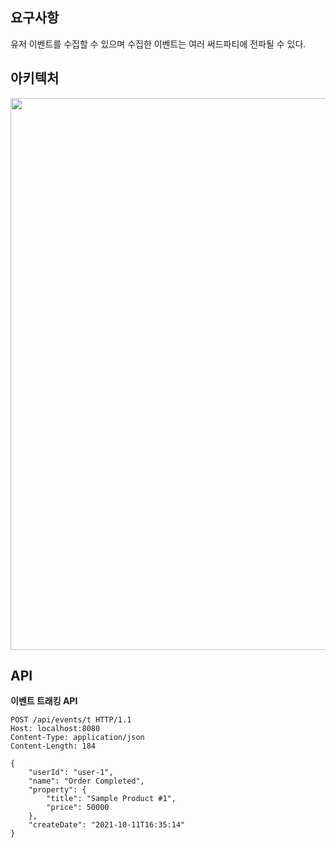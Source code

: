## 요구사항
 
유저 이벤트를 수집할 수 있으며 수집한 이벤트는 여러 써드파티에 전파될 수 있다.

## 아키텍처

<img width="883" src="https://user-images.githubusercontent.com/26565116/136768083-216b2b80-ba9c-4e55-8937-ae3dc3a1f792.png">

## API

**이벤트 트래킹 API**
```
POST /api/events/t HTTP/1.1
Host: localhost:8080
Content-Type: application/json
Content-Length: 184

{
    "userId": "user-1",
    "name": "Order Completed",
    "property": {
        "title": "Sample Product #1",
        "price": 50000
    },
    "createDate": "2021-10-11T16:35:14"
}
```
